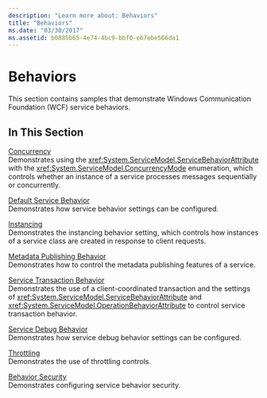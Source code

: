 ```yaml
---
description: "Learn more about: Behaviors"
title: "Behaviors"
ms.date: "03/30/2017"
ms.assetid: b0885b65-4e74-4bc9-bbf0-eb7ebe566da1
---
```

# Behaviors

This section contains samples that demonstrate Windows Communication Foundation (WCF) service behaviors.  
  
## In This Section  

 [Concurrency](concurrency.md)  
 Demonstrates using the <xref:System.ServiceModel.ServiceBehaviorAttribute> with the <xref:System.ServiceModel.ConcurrencyMode> enumeration, which controls whether an instance of a service processes messages sequentially or concurrently.  
  
 [Default Service Behavior](default-service-behavior.md)  
 Demonstrates how service behavior settings can be configured.  
  
 [Instancing](instancing.md)  
 Demonstrates the instancing behavior setting, which controls how instances of a service class are created in response to client requests.  
  
 [Metadata Publishing Behavior](metadata-publishing-behavior.md)  
 Demonstrates how to control the metadata publishing features of a service.  
  
 [Service Transaction Behavior](service-transaction-behavior.md)  
 Demonstrates the use of a client-coordinated transaction and the settings of <xref:System.ServiceModel.ServiceBehaviorAttribute> and <xref:System.ServiceModel.OperationBehaviorAttribute> to control service transaction behavior.  
  
 [Service Debug Behavior](service-debug-behavior.md)  
 Demonstrates how service debug behavior settings can be configured.  
  
 [Throttling](throttling.md)  
 Demonstrates the use of throttling controls.  
  
 [Behavior Security](behavior-security.md)  
 Demonstrates configuring service behavior security.
